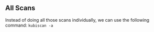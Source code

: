 ## All Scans

Instead of doing all those scans individually, we can use the following command:
<code>kubiscan -a</code>
